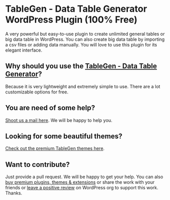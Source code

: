 # TableGen - Data Table Generator WordPress Plugin (100% Free)
A very powerful but easy-to-use plugin to create unlimited general tables or big data table in WordPress. You can also create big data table by importing a csv files or adding data manually. You will love to use this plugin for its elegant interface.


## Why should you use the [TableGen - Data Table Generator](https://wordpress.org/plugins/table-creator/)?
Because it is very lightweight and extremely simple to use. There are a lot customizable options for free. 

## You are need of some help?
[Shoot us a mail here](https://aazztech.com/contact/). We will be happy to help you.

 ## Looking for some beautiful themes?
[Check out the premium TableGen themes here](https://aazztech.com/product/tablegen-themes/).
 

## Want to contribute?
Just provide a pull request. We will be happy to get your help. You can also [buy premium plugins, themes & extensions](https://aazztech.com/product/) or share the work with your friends or [leave a positive review](https://wordpress.org/support/plugin/table-creator/reviews/?rate=5#new-post) on WordPress org to support this work. Thanks.
